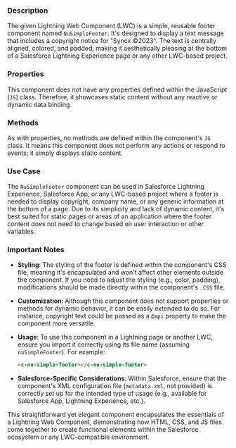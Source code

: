### Description

The given Lightning Web Component (LWC) is a simple, reusable footer component named `NuSimpleFooter`. It's designed to display a text message that includes a copyright notice for "Syncx ©2023". The text is centrally aligned, colored, and padded, making it aesthetically pleasing at the bottom of a Salesforce Lightning Experience page or any other LWC-based project.

### Properties

This component does not have any properties defined within the JavaScript (`JS`) class. Therefore, it showcases static content without any reactive or dynamic data binding.

### Methods

As with properties, no methods are defined within the component's `JS` class. It means this component does not perform any actions or respond to events; it simply displays static content.

### Use Case

The `NuSimpleFooter` component can be used in Salesforce Lightning Experience, Salesforce App, or any LWC-based project where a footer is needed to display copyright, company name, or any generic information at the bottom of a page. Due to its simplicity and lack of dynamic content, it's best suited for static pages or areas of an application where the footer content does not need to change based on user interaction or other variables.

### Important Notes

- **Styling**: The styling of the footer is defined within the component's CSS file, meaning it's encapsulated and won't affect other elements outside the component. If you need to adjust the styling (e.g., color, padding), modifications should be made directly within the component's `.CSS` file.

- **Customization**: Although this component does not support properties or methods for dynamic behavior, it can be easily extended to do so. For instance, copyright text could be passed as a `@api` property to make the component more versatile.

- **Usage**: To use this component in a Lightning page or another LWC, ensure you import it correctly using its file name (assuming `nuSimpleFooter`). For example:

  ```html
  <c-nu-simple-footer></c-nu-simple-footer>
  ```

- **Salesforce-Specific Considerations**: Within Salesforce, ensure that the component's XML configuration file (`metadata.xml`, not provided) is correctly set up for the intended type of usage (e.g., available for Salesforce App, Lightning Experience, etc.).

This straightforward yet elegant component encapsulates the essentials of a Lightning Web Component, demonstrating how HTML, CSS, and JS files come together to create functional elements within the Salesforce ecosystem or any LWC-compatible environment.